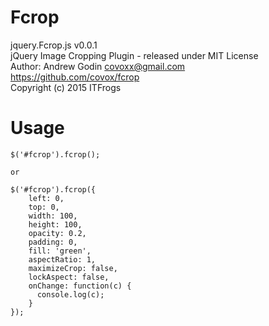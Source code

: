 # Fcrop
 jquery.Fcrop.js v0.0.1<br />
 jQuery Image Cropping Plugin - released under MIT License<br />
 Author: Andrew Godin <covoxx@gmail.com><br />
 https://github.com/covox/fcrop<br />
 Copyright (c) 2015 ITFrogs<br />

# Usage

    $('#fcrop').fcrop();
    
    or
    
    $('#fcrop').fcrop({
        left: 0,
        top: 0,
        width: 100,
        height: 100,
        opacity: 0.2,
        padding: 0,
        fill: 'green',
        aspectRatio: 1,
        maximizeCrop: false,
        lockAspect: false,
        onChange: function(c) {
          console.log(c);
        }
    });
